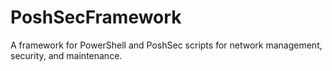 PoshSecFramework
================

A framework for PowerShell and PoshSec scripts for network management, security, and maintenance.

